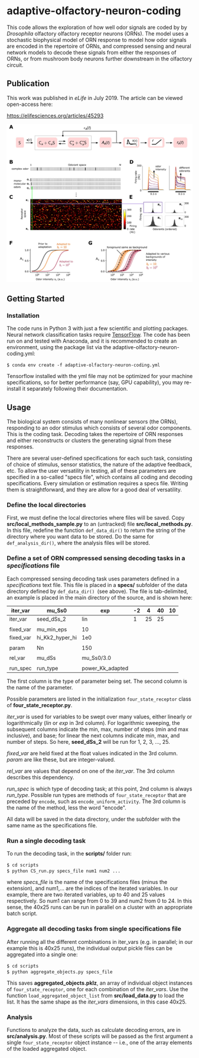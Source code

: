 # adaptive-olfactory-neuron-coding

This code allows the exploration of how well odor signals are coded by by *Drosophila* olfactory olfactory receptor neurons (ORNs). The model uses a stochastic biophysical model of ORN response to model how odor signals are encoded in the repertoire of ORNs, and compressed sensing and neural network models to decode these signals from either the responses of ORNs, or from mushroom body neurons further downstream in the olfactory circuit.

## Publication

This work was published in *eLife* in July 2019. The article can be viewed open-access here:

https://elifesciences.org/articles/45293

![paperfigure](fig1elife.jpg)

## Getting Started

### Installation

The code runs in Python 3 with just a few scientific and plotting packages. Neural network classification tasks require [TensorFlow](https://www.tensorflow.org/). The code has been run on and tested with Anaconda, and it is recommended to create an environment, using the package list via the adaptive-olfactory-neuron-coding.yml:	

```
$ conda env create -f adaptive-olfactory-neuron-coding.yml
```

Tensorflow installed with the yml file may not be optimized for your machine specifications, so for better performance (say, GPU capability), you may re-install it separately following their documentation.

## Usage

The biological system consists of many nonlinear sensors (the ORNs), responding to an odor stimulus which consists of several odor components. This is the coding task. Decoding takes the repertoire of ORN responses and either reconstructs or clusters the generating signal from these responses. 

There are several user-defined specifications for each such task, consisting of choice of stimulus, sensor statistics, the nature of the adaptive feedback, etc. To allow the user versatility in testing, all of these parameters are specified in a so-called "specs file", which contains all coding and decoding specifications. Every simulation or estimation requires a specs file. Writing them is straightforward, and they are allow for a good deal of versatility.

### Define the local directories

First, we must define the local directories where files will be saved. Copy **src/local_methods_sample.py**  to an (untracked) file **src/local_methods.py**. In this file, redefine the function `def_data_dir()` to return the string of the directory where you want data to be stored. Do the same for `def_analysis_dir()`, where the analysis files will be stored.

### Define a set of ORN compressed sensing decoding tasks in a *specifications* file 

Each compressed sensing decoding task uses parameters defined in a *specifications* text file. This file is placed in a **specs/** subfolder of the data directory defined by `def_data_dir() `(see above). The file is tab-delimited, an example is placed in the main directory of the source, and is shown here:

| iter_var  | mu_Ss0          | exp              | -2   | 4    | 40   | 10   |
| --------- | --------------- | ---------------- | ---- | ---- | ---- | ---- |
| iter_var  | seed_dSs_2      | lin              | 1    | 25   | 25   |      |
|           |                 |                  |      |      |      |      |
| fixed_var | mu_min_eps      | 10               |      |      |      |      |
| fixed_var | hi_Kk2_hyper_hi | 1e0              |      |      |      |      |
|           |                 |                  |      |      |      |      |
| param     | Nn              | 150              |      |      |      |      |
|           |                 |                  |      |      |      |      |
| rel_var   | mu_dSs          | mu_Ss0/3.0       |      |      |      |      |
|           |                 |                  |      |      |      |      |
| run_spec  | run_type        | power_Kk_adapted |      |      |      |      |

The first column is the type of parameter being set. The second column is the name of the parameter. 

Possible parameters are listed in the initialization `four_state_receptor` class of **four_state_receptor.py**. 

*iter_var* is used for variables to be swept over many values, either linearly or logarithmically (*lin* or *exp* in 3rd column). For logarithmic sweeping, the subsequent columns indicate the min, max, number of steps (min and max inclusive), and base; for linear the next columns indicate min, max, and number of steps. So here, **seed_dSs_2** will be run for 1, 2, 3, ..., 25. 

*fixed_var* are held fixed at the float values indicated in the 3rd column. *param* are like these, but are integer-valued.

*rel_var* are values that depend on one of the *iter_var*. The 3rd column describes this dependency. 

*run_spec* is which type of decoding task; at this point, 2nd column is always *run_type*. Possible run types are methods of `four_state_receptor` that are preceded by `encode`, such as `encode_uniform_activity`. The 3rd column is the name of the method, less the word "encode". 

All data will be saved in the data directory, under the subfolder with the same name as the specifications file. 

### Run a single decoding task

To run the decoding task, in the **scripts/** folder run:

````
$ cd scripts
$ python CS_run.py specs_file num1 num2 ...
````

where *specs_file* is the name of the specifications files (minus the extension), and num1,... are the indices of the iterated variables. In our example, there are two iterated variables, up to 40 and 25 values respectively. So num1 can range from 0 to 39 and num2 from 0 to 24. In this sense, the 40x25 runs can be run in parallel on a cluster with an appropriate batch script.

### Aggregate all decoding tasks from single specifications file

After running all the different combinations in iter_vars (e.g. in parallel; in our example this is 40x25 runs), the individual output pickle files can be aggregated into a single one:

````console
$ cd scripts
$ python aggregate_objects.py specs_file
````

This saves  **aggregated_objects.pklz**, an array of individual object instances of `four_state_receptor`, one for each combination of the *iter_vars*. Use the function `load_aggregated_object_list` from **src/load_data.py** to load the list. It has the same shape as the *iter_vars* dimensions, in this case 40x25. 

### Analysis

Functions to analyze the data, such as calculate decoding errors, are in **src/analysis.py**. Most of these scripts will be passed as the first argument a single `four_state_receptor` object instance -- i.e., one of the array elements of the loaded aggregated object. 